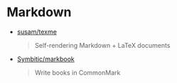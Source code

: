 # Markdown

- [susam/texme](https://github.com/susam/texme)

  > Self-rendering Markdown + LaTeX documents

- [Symbitic/markbook](https://github.com/Symbitic/markbook)

  > Write books in CommonMark
